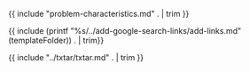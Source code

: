 
{{ include "problem-characteristics.md" . | trim }}

{{ include (printf "%s/../add-google-search-links/add-links.md" (templateFolder)) . | trim}}

{{ include "../txtar/txtar.md" . | trim }}



